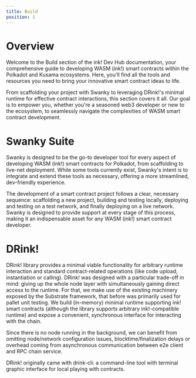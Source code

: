 ```yaml
---
title: Build
position: 1
---
```


# Overview

Welcome to the Build section of the ink! Dev Hub documentation, your comprehensive guide to developing WASM (ink!) smart contracts within the Polkadot and Kusama ecosystems. Here, you'll find all the tools and resources you need to bring your innovative smart contract ideas to life.

From scaffolding your project with Swanky to leveraging DRink!'s minimal runtime for effective contract interactions, this section covers it all. Our goal is to empower you, whether you're a seasoned web3 developer or new to the ecosystem, to seamlessly navigate the complexities of WASM smart contract development.

# Swanky Suite 

Swanky is designed to be the go-to developer tool for every aspect of developing WASM (ink!) smart contracts for Polkadot, from scaffolding to live-net deployment. While some tools currently exist, Swanky's intent is to integrate and extend these tools as necessary, offering a more streamlined, dev-friendly experience.

The development of a smart contract project follows a clear, necessary sequence: scaffolding a new project, building and testing locally, deploying and testing on a test network, and finally deploying on a live network. Swanky is designed to provide support at every stage of this process, making it an indispensable asset for any WASM (ink!) smart contract developer.

# DRink!

DRink! library provides a minimal viable functionality for arbitrary runtime interaction and standard contract-related operations (like code upload, instantiation or calling). DRink! was designed with a particular trade-off in mind: giving up the whole node layer with simultaneously gaining direct access to the runtime. For that, we make use of the existing machinery exposed by the Substrate framework, that before was primarily used for pallet unit testing. We build (in-memory) minimal runtime supporting ink! smart contracts (although the library supports arbitrary ink!-compatible runtime) and expose a convenient, synchronous interface for interacting with the chain.

Since there is no node running in the background, we can benefit from omitting node/network configuration issues, blocktime/finalization delays or overhead coming from asynchronous communication between e2e client and RPC chain service.

DRink! originally came with drink-cli: a command-line tool with terminal graphic interface for local playing with contracts.

